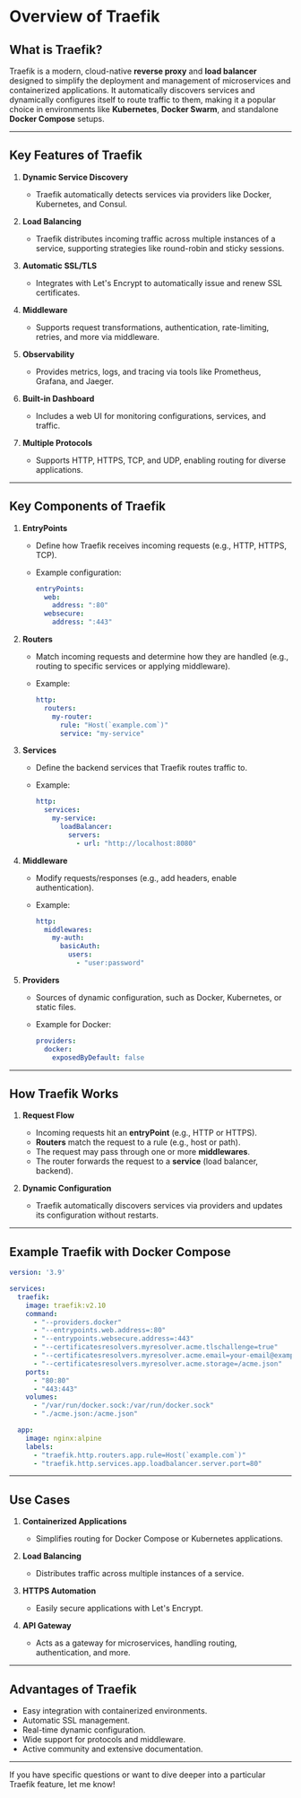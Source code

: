# Overview of Traefik

## What is Traefik?

Traefik is a modern, cloud-native **reverse proxy** and **load balancer** designed to simplify the deployment and management of microservices and containerized applications. It automatically discovers services and dynamically configures itself to route traffic to them, making it a popular choice in environments like **Kubernetes**, **Docker Swarm**, and standalone **Docker Compose** setups.

---

## Key Features of Traefik

1. **Dynamic Service Discovery**
    
    - Traefik automatically detects services via providers like Docker, Kubernetes, and Consul.
2. **Load Balancing**
    
    - Traefik distributes incoming traffic across multiple instances of a service, supporting strategies like round-robin and sticky sessions.
3. **Automatic SSL/TLS**
    
    - Integrates with Let's Encrypt to automatically issue and renew SSL certificates.
4. **Middleware**
    
    - Supports request transformations, authentication, rate-limiting, retries, and more via middleware.
5. **Observability**
    
    - Provides metrics, logs, and tracing via tools like Prometheus, Grafana, and Jaeger.
6. **Built-in Dashboard**
    
    - Includes a web UI for monitoring configurations, services, and traffic.
7. **Multiple Protocols**
    
    - Supports HTTP, HTTPS, TCP, and UDP, enabling routing for diverse applications.

---

## Key Components of Traefik

1. **EntryPoints**
    
    - Define how Traefik receives incoming requests (e.g., HTTP, HTTPS, TCP).
    - Example configuration:
        
        ```yaml
        entryPoints:
          web:
            address: ":80"
          websecure:
            address: ":443"
        ```
        
2. **Routers**
    
    - Match incoming requests and determine how they are handled (e.g., routing to specific services or applying middleware).
    - Example:
        
        ```yaml
        http:
          routers:
            my-router:
              rule: "Host(`example.com`)"
              service: "my-service"
        ```
        
3. **Services**
    
    - Define the backend services that Traefik routes traffic to.
    - Example:
        
        ```yaml
        http:
          services:
            my-service:
              loadBalancer:
                servers:
                  - url: "http://localhost:8080"
        ```
        
4. **Middleware**
    
    - Modify requests/responses (e.g., add headers, enable authentication).
    - Example:
        
        ```yaml
        http:
          middlewares:
            my-auth:
              basicAuth:
                users:
                  - "user:password"
        ```
        
5. **Providers**
    
    - Sources of dynamic configuration, such as Docker, Kubernetes, or static files.
    - Example for Docker:
        
        ```yaml
        providers:
          docker:
            exposedByDefault: false
        ```
        

---

## How Traefik Works

1. **Request Flow**
    
    - Incoming requests hit an **entryPoint** (e.g., HTTP or HTTPS).
    - **Routers** match the request to a rule (e.g., host or path).
    - The request may pass through one or more **middlewares**.
    - The router forwards the request to a **service** (load balancer, backend).
2. **Dynamic Configuration**
    
    - Traefik automatically discovers services via providers and updates its configuration without restarts.

---

## Example Traefik with Docker Compose

```yaml
version: '3.9'

services:
  traefik:
    image: traefik:v2.10
    command:
      - "--providers.docker"
      - "--entrypoints.web.address=:80"
      - "--entrypoints.websecure.address=:443"
      - "--certificatesresolvers.myresolver.acme.tlschallenge=true"
      - "--certificatesresolvers.myresolver.acme.email=your-email@example.com"
      - "--certificatesresolvers.myresolver.acme.storage=/acme.json"
    ports:
      - "80:80"
      - "443:443"
    volumes:
      - "/var/run/docker.sock:/var/run/docker.sock"
      - "./acme.json:/acme.json"

  app:
    image: nginx:alpine
    labels:
      - "traefik.http.routers.app.rule=Host(`example.com`)"
      - "traefik.http.services.app.loadbalancer.server.port=80"
```

---

## Use Cases

1. **Containerized Applications**
    
    - Simplifies routing for Docker Compose or Kubernetes applications.
2. **Load Balancing**
    
    - Distributes traffic across multiple instances of a service.
3. **HTTPS Automation**
    
    - Easily secure applications with Let's Encrypt.
4. **API Gateway**
    
    - Acts as a gateway for microservices, handling routing, authentication, and more.

---

## Advantages of Traefik

- Easy integration with containerized environments.
- Automatic SSL management.
- Real-time dynamic configuration.
- Wide support for protocols and middleware.
- Active community and extensive documentation.

---

If you have specific questions or want to dive deeper into a particular Traefik feature, let me know!